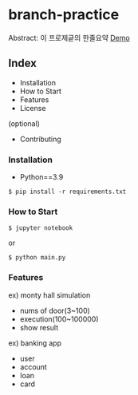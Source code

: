 # branch-practice


Abstract: 이 프로제긑의 한줄요약
[Demo](https://www.google.co,)

## Index


- Installation
- How to Start
- Features
- License

(optional)
- Contributing

### Installation


- Python==3.9

```shell
$ pip install -r requirements.txt
```

### How to Start


```shell
$ jupyter notebook
```

or

```shell
$ python main.py
```

### Features


ex) monty hall simulation
- nums of door(3~100)
- execution(100~100000)
- show result

ex) banking app
- user
- account
- loan
- card


